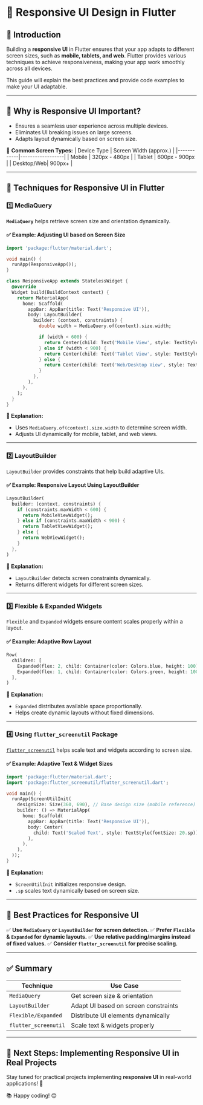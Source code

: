 # 📌 Responsive UI Design in Flutter

## 🚀 Introduction

Building a **responsive UI** in Flutter ensures that your app adapts to different screen sizes, such as **mobile, tablets, and web**. Flutter provides various techniques to achieve responsiveness, making your app work smoothly across all devices.

This guide will explain the best practices and provide code examples to make your UI adaptable.

---

## 🎯 Why is Responsive UI Important?
- Ensures a seamless user experience across multiple devices.
- Eliminates UI breaking issues on large screens.
- Adapts layout dynamically based on screen size.

📍 **Common Screen Types:**
| Device Type | Screen Width (approx.) |
|------------|------------------|
| Mobile     | 320px - 480px    |
| Tablet     | 600px - 900px    |
| Desktop/Web| 900px+          |

---

## 📐 Techniques for Responsive UI in Flutter

### 1️⃣ **MediaQuery**
**`MediaQuery`** helps retrieve screen size and orientation dynamically.

#### ✅ Example: Adjusting UI based on Screen Size
```dart
import 'package:flutter/material.dart';

void main() {
  runApp(ResponsiveApp());
}

class ResponsiveApp extends StatelessWidget {
  @override
  Widget build(BuildContext context) {
    return MaterialApp(
      home: Scaffold(
        appBar: AppBar(title: Text('Responsive UI')),
        body: LayoutBuilder(
          builder: (context, constraints) {
            double width = MediaQuery.of(context).size.width;

            if (width < 600) {
              return Center(child: Text('Mobile View', style: TextStyle(fontSize: 20)));
            } else if (width < 900) {
              return Center(child: Text('Tablet View', style: TextStyle(fontSize: 24)));
            } else {
              return Center(child: Text('Web/Desktop View', style: TextStyle(fontSize: 28)));
            }
          },
        ),
      ),
    );
  }
}
```
**📌 Explanation:**
- Uses `MediaQuery.of(context).size.width` to determine screen width.
- Adjusts UI dynamically for mobile, tablet, and web views.

---

### 2️⃣ **LayoutBuilder**
`LayoutBuilder` provides constraints that help build adaptive UIs.

#### ✅ Example: Responsive Layout Using LayoutBuilder
```dart
LayoutBuilder(
  builder: (context, constraints) {
    if (constraints.maxWidth < 600) {
      return MobileViewWidget();
    } else if (constraints.maxWidth < 900) {
      return TabletViewWidget();
    } else {
      return WebViewWidget();
    }
  },
)
```
**📌 Explanation:**
- `LayoutBuilder` detects screen constraints dynamically.
- Returns different widgets for different screen sizes.

---

### 3️⃣ **Flexible & Expanded Widgets**
`Flexible` and `Expanded` widgets ensure content scales properly within a layout.

#### ✅ Example: Adaptive Row Layout
```dart
Row(
  children: [
    Expanded(flex: 2, child: Container(color: Colors.blue, height: 100)),
    Expanded(flex: 1, child: Container(color: Colors.green, height: 100)),
  ],
)
```
**📌 Explanation:**
- `Expanded` distributes available space proportionally.
- Helps create dynamic layouts without fixed dimensions.

---

### 4️⃣ **Using `flutter_screenutil` Package**
[`flutter_screenutil`](https://pub.dev/packages/flutter_screenutil) helps scale text and widgets according to screen size.

#### ✅ Example: Adaptive Text & Widget Sizes
```dart
import 'package:flutter/material.dart';
import 'package:flutter_screenutil/flutter_screenutil.dart';

void main() {
  runApp(ScreenUtilInit(
    designSize: Size(360, 690), // Base design size (mobile reference)
    builder: () => MaterialApp(
      home: Scaffold(
        appBar: AppBar(title: Text('Responsive UI')),
        body: Center(
          child: Text('Scaled Text', style: TextStyle(fontSize: 20.sp)),
        ),
      ),
    ),
  ));
}
```
**📌 Explanation:**
- `ScreenUtilInit` initializes responsive design.
- `.sp` scales text dynamically based on screen size.

---

## 🎯 Best Practices for Responsive UI
✅ **Use `MediaQuery` or `LayoutBuilder` for screen detection.**
✅ **Prefer `Flexible` & `Expanded` for dynamic layouts.**
✅ **Use relative padding/margins instead of fixed values.**
✅ **Consider `flutter_screenutil` for precise scaling.**

---

## ✅ Summary
| Technique | Use Case |
|-----------|---------|
| `MediaQuery` | Get screen size & orientation |
| `LayoutBuilder` | Adapt UI based on screen constraints |
| `Flexible/Expanded` | Distribute UI elements dynamically |
| `flutter_screenutil` | Scale text & widgets properly |

---

## 🎯 Next Steps: Implementing Responsive UI in Real Projects
Stay tuned for practical projects implementing **responsive UI** in real-world applications! 🚀

📚 Happy coding! 😊
